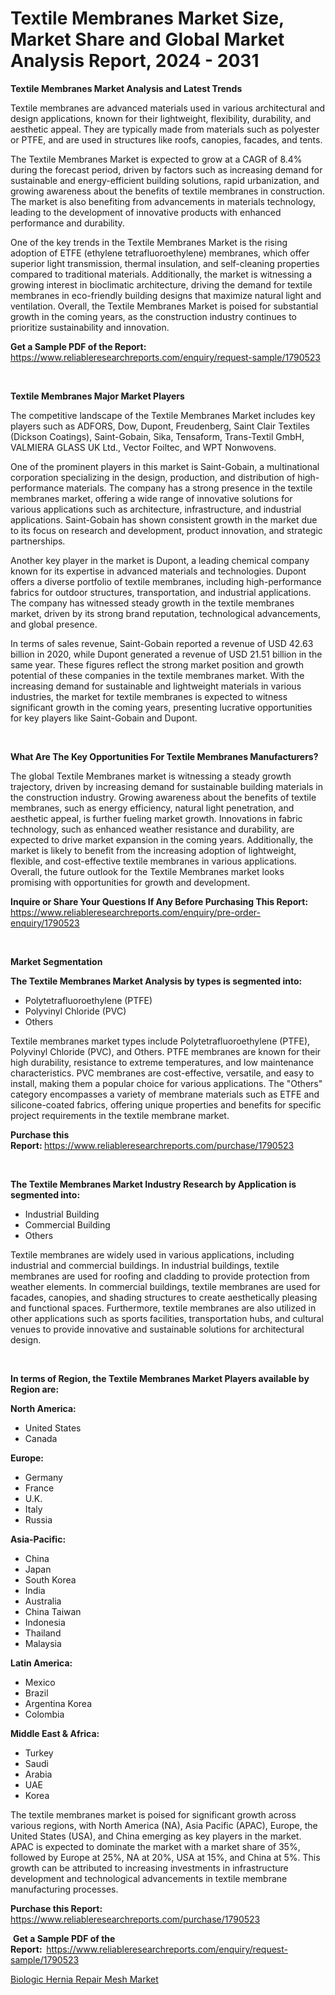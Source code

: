 <p><h1>Textile Membranes Market Size, Market Share and Global Market Analysis Report, 2024 - 2031</h1></p><p><strong>Textile Membranes Market Analysis and Latest Trends</strong></p>
<p><p>Textile membranes are advanced materials used in various architectural and design applications, known for their lightweight, flexibility, durability, and aesthetic appeal. They are typically made from materials such as polyester or PTFE, and are used in structures like roofs, canopies, facades, and tents.</p><p>The Textile Membranes Market is expected to grow at a CAGR of 8.4% during the forecast period, driven by factors such as increasing demand for sustainable and energy-efficient building solutions, rapid urbanization, and growing awareness about the benefits of textile membranes in construction. The market is also benefiting from advancements in materials technology, leading to the development of innovative products with enhanced performance and durability.</p><p>One of the key trends in the Textile Membranes Market is the rising adoption of ETFE (ethylene tetrafluoroethylene) membranes, which offer superior light transmission, thermal insulation, and self-cleaning properties compared to traditional materials. Additionally, the market is witnessing a growing interest in bioclimatic architecture, driving the demand for textile membranes in eco-friendly building designs that maximize natural light and ventilation. Overall, the Textile Membranes Market is poised for substantial growth in the coming years, as the construction industry continues to prioritize sustainability and innovation.</p></p>
<p><strong>Get a Sample PDF of the Report:&nbsp;</strong> <a href="https://www.reliableresearchreports.com/enquiry/request-sample/1790523">https://www.reliableresearchreports.com/enquiry/request-sample/1790523</a></p>
<p>&nbsp;</p>
<p><strong>Textile Membranes Major Market Players</strong></p>
<p><p>The competitive landscape of the Textile Membranes Market includes key players such as ADFORS, Dow, Dupont, Freudenberg, Saint Clair Textiles (Dickson Coatings), Saint-Gobain, Sika, Tensaform, Trans-Textil GmbH, VALMIERA GLASS UK Ltd., Vector Foiltec, and WPT Nonwovens.</p><p>One of the prominent players in this market is Saint-Gobain, a multinational corporation specializing in the design, production, and distribution of high-performance materials. The company has a strong presence in the textile membranes market, offering a wide range of innovative solutions for various applications such as architecture, infrastructure, and industrial applications. Saint-Gobain has shown consistent growth in the market due to its focus on research and development, product innovation, and strategic partnerships.</p><p>Another key player in the market is Dupont, a leading chemical company known for its expertise in advanced materials and technologies. Dupont offers a diverse portfolio of textile membranes, including high-performance fabrics for outdoor structures, transportation, and industrial applications. The company has witnessed steady growth in the textile membranes market, driven by its strong brand reputation, technological advancements, and global presence.</p><p>In terms of sales revenue, Saint-Gobain reported a revenue of USD 42.63 billion in 2020, while Dupont generated a revenue of USD 21.51 billion in the same year. These figures reflect the strong market position and growth potential of these companies in the textile membranes market. With the increasing demand for sustainable and lightweight materials in various industries, the market for textile membranes is expected to witness significant growth in the coming years, presenting lucrative opportunities for key players like Saint-Gobain and Dupont.</p></p>
<p>&nbsp;</p>
<p><strong>What Are The Key Opportunities For Textile Membranes Manufacturers?</strong></p>
<p><p>The global Textile Membranes market is witnessing a steady growth trajectory, driven by increasing demand for sustainable building materials in the construction industry. Growing awareness about the benefits of textile membranes, such as energy efficiency, natural light penetration, and aesthetic appeal, is further fueling market growth. Innovations in fabric technology, such as enhanced weather resistance and durability, are expected to drive market expansion in the coming years. Additionally, the market is likely to benefit from the increasing adoption of lightweight, flexible, and cost-effective textile membranes in various applications. Overall, the future outlook for the Textile Membranes market looks promising with opportunities for growth and development.</p></p>
<p><strong>Inquire or Share Your Questions If Any Before Purchasing This Report:</strong> <a href="https://www.reliableresearchreports.com/enquiry/pre-order-enquiry/1790523">https://www.reliableresearchreports.com/enquiry/pre-order-enquiry/1790523</a></p>
<p>&nbsp;</p>
<p><strong>Market Segmentation</strong></p>
<p><strong>The Textile Membranes Market Analysis by types is segmented into:</strong></p>
<p><ul><li>Polytetrafluoroethylene (PTFE)</li><li>Polyvinyl Chloride (PVC)</li><li>Others</li></ul></p>
<p><p>Textile membranes market types include Polytetrafluoroethylene (PTFE), Polyvinyl Chloride (PVC), and Others. PTFE membranes are known for their high durability, resistance to extreme temperatures, and low maintenance characteristics. PVC membranes are cost-effective, versatile, and easy to install, making them a popular choice for various applications. The "Others" category encompasses a variety of membrane materials such as ETFE and silicone-coated fabrics, offering unique properties and benefits for specific project requirements in the textile membrane market.</p></p>
<p><strong>Purchase this Report:&nbsp;</strong><a href="https://www.reliableresearchreports.com/purchase/1790523">https://www.reliableresearchreports.com/purchase/1790523</a></p>
<p>&nbsp;</p>
<p><strong>The Textile Membranes Market Industry Research by Application is segmented into:</strong></p>
<p><ul><li>Industrial Building</li><li>Commercial Building</li><li>Others</li></ul></p>
<p><p>Textile membranes are widely used in various applications, including industrial and commercial buildings. In industrial buildings, textile membranes are used for roofing and cladding to provide protection from weather elements. In commercial buildings, textile membranes are used for facades, canopies, and shading structures to create aesthetically pleasing and functional spaces. Furthermore, textile membranes are also utilized in other applications such as sports facilities, transportation hubs, and cultural venues to provide innovative and sustainable solutions for architectural design.</p></p>
<p>&nbsp;</p>
<p><strong>In terms of Region, the Textile Membranes Market Players available by Region are:</strong></p>
<p>
    <p> <strong> North America: </strong>
        <ul>
            <li>United States</li>
            <li>Canada</li>
        </ul>
        </p> 
    <p> <strong> Europe: </strong>
        <ul>
            <li>Germany</li>
            <li>France</li>
            <li>U.K.</li>
            <li>Italy</li>
            <li>Russia</li>
        </ul>
        </p> 
    <p> <strong> Asia-Pacific: </strong>
        <ul>
            <li>China</li>
            <li>Japan</li>
            <li>South Korea</li>
            <li>India</li>
            <li>Australia</li>
            <li>China Taiwan</li>
            <li>Indonesia</li>
            <li>Thailand</li>
            <li>Malaysia</li>
        </ul>
        </p> 
    <p> <strong> Latin America: </strong>
        <ul>
            <li>Mexico</li>
            <li>Brazil</li>
            <li>Argentina Korea</li>
            <li>Colombia</li>
        </ul>
        </p> 
    <p> <strong> Middle East & Africa: </strong>
        <ul>
            <li>Turkey</li>
            <li>Saudi</li>
            <li>Arabia</li>
            <li>UAE</li>
            <li>Korea</li>
        </ul>
    </p>
    </p>
<p><p>The textile membranes market is poised for significant growth across various regions, with North America (NA), Asia Pacific (APAC), Europe, the United States (USA), and China emerging as key players in the market. APAC is expected to dominate the market with a market share of 35%, followed by Europe at 25%, NA at 20%, USA at 15%, and China at 5%. This growth can be attributed to increasing investments in infrastructure development and technological advancements in textile membrane manufacturing processes.</p></p>
<p><strong>Purchase this Report: </strong><a href="https://www.reliableresearchreports.com/purchase/1790523">https://www.reliableresearchreports.com/purchase/1790523</a></p>
<p>&nbsp;<strong>Get a Sample PDF of the Report:&nbsp;&nbsp;</strong><a href="https://www.reliableresearchreports.com/enquiry/request-sample/1790523">https://www.reliableresearchreports.com/enquiry/request-sample/1790523</a></p>
<p><strong></strong></p>
<p><p><a href="https://gamy-alyssum-396.notion.site/Biologic-Hernia-Repair-Mesh-Market-Offer-Valuable-Insights-into-Market-Size-Market-Share-Market-Tr-a22cb78284ca40c3aa6ec8f5815e99ee">Biologic Hernia Repair Mesh Market</a></p></p>
